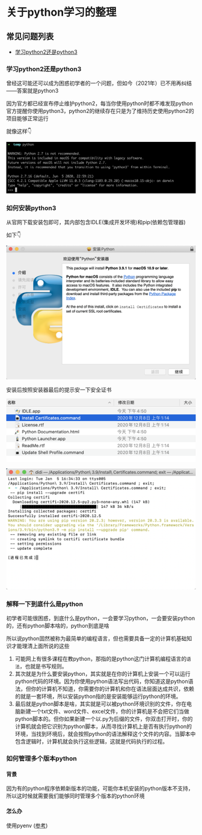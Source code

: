 # 关于python学习的整理

## 常见问题列表

- [学习python2还是python3](#学习python2还是python3)

### 学习python2还是python3

曾经这可能还可以成为困惑初学者的一个问题，但如今（2021年）已不用再纠结——答案就是python3

因为官方都已经宣布停止维护python2，每当你使用python时都不难发现python官方提醒你使用python3，python2的继续存在只是为了维持历史使用python2的项目能够正常运行

就像这样👇

![python3](./images/python3.png)

### 如何安装python3

从官网下载安装包即可，其内部包含IDLE(集成开发环境)和pip(依赖包管理器)

如下👇

![python3-download](./images/python-download.png)

安装后按照安装器最后的提示安一下安全证书

![ssl-installer](./images/ssl-installer.png)

![ssl](./images/ssl.png)

### 解释一下到底什么是python

初学者可能很困惑，到底什么是python，一会要学习python，一会要安装python的，还有python脚本啥的，python到底是啥

所以说python固然被称为最简单的编程语言，但也需要具备一定的计算机基础知识才能理清上面所说的这些

1. 可能网上有很多课程在教python，那指的是python这门计算机编程语言的`语法`，也就是书写规则。
2. 其次就是为什么要安装python，其实就是在你的计算机上安装一个可以运行python代码的环境。因为你使用python语法写出代码，你知道这是python语法，但你的计算机不知道，你需要你的计算机和你在语法层面达成共识，依赖的就是一套环境，所以安装python指的是安装能够运行python的环境。
3. 最后就是python脚本是啥，其实就是可以被python环境识别的文件，你在电脑新建一个txt文件、word文件、excel文件，你的计算机是不会把它们当做python脚本的。但你如果新建一个以.py为后缀的文件，你双击打开时，你的计算机就会把它识别为python脚本，从而寻找计算机上是否有执行python的环境，当找到环境后，就会按照python的语法解释这个文件的内容。当脚本中包含逻辑时，计算机就会执行这些逻辑，这就是代码执行的过程。

### 如何管理多个版本python

#### 背景

因为有的python程序依赖新版本的功能，可能你本机安装的python版本不支持，所以这时候就需要我们能够同时管理多个版本的python环境

#### 怎么办

使用pyenv ([参考](https://www.freecodecamp.org/news/manage-multiple-python-versions-and-virtual-environments-venv-pyenv-pyvenv-a29fb00c296f/))

